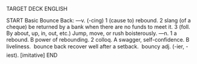 TARGET DECK
ENGLISH

START
Basic
Bounce
Back: —v. (-cing) 1 (cause to) rebound. 2 slang (of a cheque) be returned by a bank when there are no funds to meet it. 3 (foll. By about, up, in, out, etc.) Jump, move, or rush boisterously. —n. 1 a rebound. B power of rebounding. 2 colloq. A swagger, self-confidence. B liveliness.  bounce back recover well after a setback.  bouncy adj. (-ier, -iest). [imitative]
END
